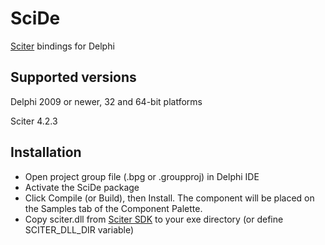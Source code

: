 # SciDe
[Sciter](https://sciter.com/) bindings for Delphi

## Supported versions
Delphi 2009 or newer, 32 and 64-bit platforms

Sciter 4.2.3

## Installation
* Open project group file (.bpg or .groupproj) in Delphi IDE
* Activate the SciDe package
* Click Compile (or Build), then Install. The component will be placed on the Samples tab of the Component Palette.
* Copy sciter.dll from [Sciter SDK](http://sciter.com/download/) to your exe directory (or define SCITER_DLL_DIR variable)
